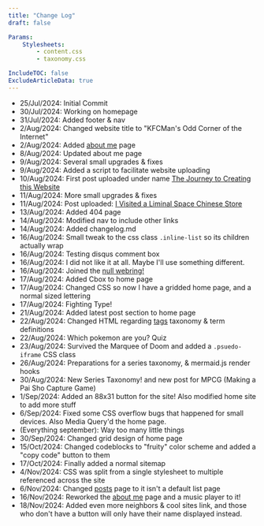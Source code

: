 ```yaml
---
title: "Change Log"
draft: false

Params:
    Stylesheets:
        - content.css
        - taxonomy.css

IncludeTOC: false
ExcludeArticleData: true
---
```


-   25/Jul/2024: Initial Commit
-   30/Jul/2024: Working on homepage
-   31/Jul/2024: Added footer & nav
-   2/Aug/2024: Changed website title to "KFCMan's Odd Corner of the Internet"
-   2/Aug/2024: Added [about me](/about-me) page
-   8/Aug/2024: Updated about me page
-   9/Aug/2024: Several small upgrades & fixes
-   9/Aug/2024: Added a script to facilitate website uploading
-   10/Aug/2024: First post uploaded under name [The Journey to Creating this Website](/posts/2024/journey-to-creating-a-website/)
-   11/Aug/2024: More small upgrades & fixes
-   11/Aug/2024: Post uploaded: [I Visited a Liminal Space Chinese Store](/posts/2024/visited-liminal-space-chinese-store/)
-   13/Aug/2024: Added 404 page
-   14/Aug/2024: Modified nav to include other links
-   14/Aug/2024: Added changelog.md
-   16/Aug/2024: Small tweak to the css class `.inline-list` so its children actually wrap
-   16/Aug/2024: Testing disqus comment box
-   16/Aug/2024: I did not like it at all. Maybe I'll use something different.
-   16/Aug/2024: Joined the [null webring!](https://nuthead.neocities.org/ring/)
-   17/Aug/2024: Added Cbox to home page
-   17/Aug/2024: Changed CSS so now I have a gridded home page, and a normal sized lettering
-   17/Aug/2024: Fighting Type!
-   21/Aug/2024: Added latest post section to home page
-   22/Aug/2024: Changed HTML regarding [tags](/tags) taxonomy & term definitions
-   22/Aug/2024: Which pokemon are you? Quiz
-   23/Aug/2024: Survived the Marquee of Doom and added a `.psuedo-iframe` CSS class
-   26/Aug/2024: Preparations for a series taxonomy, & mermaid.js render hooks
-   30/Aug/2024: New Series Taxonomy! and new post for MPCG (Making a Pai Sho Capture Game)
-   1/Sep/2024: Added an 88x31 button for the site! Also modified home site to add more stuff
-   6/Sep/2024: Fixed some CSS overflow bugs that happened for small devices. Also Media Query'd the home page.
-   (Everything september): Way too many little things
-   30/Sep/2024: Changed grid design of home page
-   15/Oct/2024: Changed codeblocks to "fruity" color scheme and added a "copy code" button to them
-   17/Oct/2024: Finally added a normal sitemap
-   4/Nov/2024: CSS was split from a single stylesheet to multiple referenced across the site
-   6/Nov/2024: Changed [posts](/posts) page to it isn't a default list page
-   16/Nov/2024: Reworked the [about me](/about-me) page and a music player to it!
-   18/Nov/2024: Added even more neighbors & cool sites link, and those who don't have a button will only have their name displayed instead.
